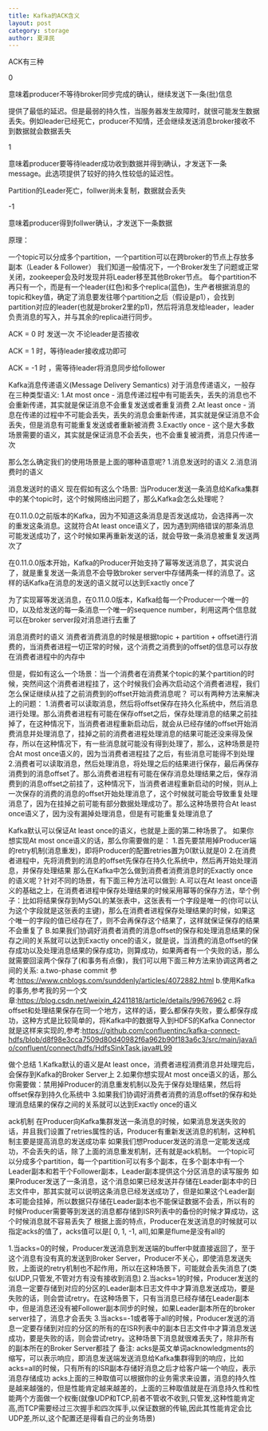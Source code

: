 ```yaml
---
title: Kafka的ACK含义 
layout: post
category: storage
author: 夏泽民
---
```

ACK有三种

0 

意味着producer不等待broker同步完成的确认，继续发送下一条(批)信息

提供了最低的延迟。但是最弱的持久性，当服务器发生故障时，就很可能发生数据丢失。例如leader已经死亡，producer不知情，还会继续发送消息broker接收不到数据就会数据丢失

1

意味着producer要等待leader成功收到数据并得到确认，才发送下一条message。此选项提供了较好的持久性较低的延迟性。

Partition的Leader死亡，follwer尚未复制，数据就会丢失

-1

意味着producer得到follwer确认，才发送下一条数据
<!-- more -->
原理：

一个topic可以分成多个partition，一个partition可以在跨broker的节点上存放多副本（Leader & Follower）
我们知道一般情况下，一个Broker发生了问题或正常关闭，zookeeper会及时发现并将Leader移至其他Broker节点。
每个partition不再只有一个，而是有一个leader(红色)和多个replica(蓝色)，生产者根据消息的topic和key值，确定了消息要发往哪个partition之后（假设是p1），会找到partition对应的leader(也就是broker2里的p1)，然后将消息发给leader，leader负责消息的写入，并与其余的replica进行同步。

ACK = 0 时 发送一次 不论leader是否接收

ACK = 1 时，等待leader接收成功即可

ACK = -1 时 ，需等待leader将消息同步给follower 

Kafka消息传递语义(Message Delivery Semantics)
对于消息传递语义，一般存在三种类型语义:
1.At most once - 消息传递过程中有可能丢失，丢失的消息也不会重新传递，其实就是保证消息不会重复发送或者重复消费
2.At least once - 消息在传递的过程中不可能会丢失，丢失的消息会重新传递，其实就是保证消息不会丢失，但是消息有可能重复发送或者重新被消费
3.Exactly once - 这个是大多数场景需要的语义，其实就是保证消息不会丢失，也不会重复被消费，消息只传递一次

那么怎么确定我们的使用场景是上面的哪种语意呢?
1.消息发送时的语义
2.消息消费时的语义

消息发送时的语义
现在假如有这么个场景:
当Producer发送一条消息给Kafka集群中的某个topic时，这个时候网络出问题了，那么Kafka会怎么处理呢？

在0.11.0.0之前版本的Kafka，因为不知道这条消息是否发送成功，会选择再一次的重发这条消息。这就符合At least once语义了，因为遇到网络错误的那条消息可能发送成功了，这个时候如果再重新发送的话，就会导致一条消息被重复发送两次了

在0.11.0.0版本开始，Kafka的Producer开始支持了幂等发送消息了，其实说白了，就是重复发送一条消息不会导致broker server中存储两条一样的消息了。这样的话Kafka在消息的发送的语义就可以达到Exactly once了

为了实现幂等发送消息，在0.11.0.0版本，Kafka给每一个Producer一个唯一的ID，以及给发送的每一条消息一个唯一的sequence number，利用这两个信息就可以在broker server段对消息进行去重了

消息消费时的语义
消费者消费消息的时候是根据topic + partition + offset进行消费的，当消费者进程一切正常的时候，这个消费之消费到的offset的信息可以存放在消费者进程中的内存中

但是，假如有这么一个场景：当一个消费者在消费某个topic的某个partition的时候，突然间这个消费者进程挂了，这个时候我们会再次启动这个消费者进程，我们怎么保证继续从挂了之前消费到的offset开始消费消息呢？
可以有两种方法来解决上的问题：
1.消费者可以读取消息，然后将offset保存在持久化系统中，然后消息进行处理。那么消费者进程有可能在保存offset之后，保存处理消息的结果之前挂掉了，在这种情况下，当消费者进程重新启动后，就会从已经存储的offset开始消费消息并处理消息了，挂掉之前的消费者进程处理消息的结果可能还没来得及保存，所以在这种情况下，有一些消息就可能没有得到处理了，那么，这种场景是符合At most once语义的，因为当消费者进程挂了之后，有些消息可能得不到处理
2.消费者可以读取消息，然后处理消息，将处理之后的结果进行保存，最后再保存消费到的消息offset了。那么消费者进程有可能在保存消息处理结果之后，保存消费到的消息offset之前挂了，这种情况下，当消费者进程重新启动的时候，则从上一次保存的消费的消息的offset开始处理消息了，这个时候就可能会导致重复处理消息了，因为在挂掉之前可能有部分数据处理成功了。那么这种场景符合At least once语义了，因为没有漏掉处理消息，但是有可能重复处理消息了

Kafka默认可以保证At least once的语义，也就是上面的第二种场景了。
如果你想实现At most once语义的话，那么你需要做的是：
1.首先要禁用掉Producer端的retry机制(消息重发)，即将Producer的配置retries置为0(默认就是0)
2.在消费者进程中，先将消费到的消息的offset先保存在持久化系统中，然后再开始处理消息，并保存处理结果
那么在Kafka中怎么做到消费者消费消息时的Exactly once的语义呢？针对不同的场景，有下面三种方法可以做到:
A.可以在At least once语义的基础之上，在消费者进程中保存处理结果的时候采用幂等的保存方法，举个例子：比如将结果保存到MySQL的某张表中，这张表有一个字段是唯一的(你可以认为这个字段就是这张表的主键)，那么在消费者进程保存处理结果的时候，如果这个唯一的字段的值已经存在了，则不会再保存这个结果了，这样就保证保存的结果不会重复了
B.如果我们协调好消费者消费的消息offset的保存和处理消息结果的保存之间的关系就可以达到Exactly once的语义，就是说，当消费的消息offset的保存成功以及处理消息结果的保存成功，则算成功，如果两者有一个失败的话，那么就需要回滚两个保存了(和事务有点像)，我们可以用下面三种方法来协调这两者之间的关系:
a.two-phase commit 参考:https://www.cnblogs.com/sunddenly/articles/4072882.html
b.使用Kafka的事务,参考我的另一个文章:https://blog.csdn.net/weixin_42411818/article/details/99676962
c.将offset和处理结果保存在同一个地方，这样的话，要么都保存失败，要么都保存成功，这种方式是比较简单的，将Kafka中的数据导入到HDFS的Kafka Connector就是这样来实现的,参考:https://github.com/confluentinc/kafka-connect-hdfs/blob/d8f98e3cca7509d80d40982f6a962b90f183a6c3/src/main/java/io/confluent/connect/hdfs/HdfsSinkTask.java#L99

做个总结
1.Kafka默认的语义是At least once，消费者进程消费消息并处理完后，会保存到Kafka的Broker Server上
2.如果你想实现At most once语义的话，那么你需要做：禁用掉Producer的消息重发机制以及先于保存处理结果，然后将offset保存到持久化系统中
3.如果我们协调好消费者消费的消息offset的保存和处理消息结果的保存之间的关系就可以达到Exactly once的语义

ack机制
在Producer向Kafka集群发送一条消息的时候，如果消息发送失败的话，并且我们设置了retries属性的话，Producer有重新发送消息的机制，这种机制主要是提高消息的发送成功率
如果我们想Producer发送的消息一定能发送成功，不会丢失的话，除了上面的消息重发机制，还有就是ack机制。
一个topic可以分成多个partition，每一个partition可以有多个副本，在多个副本中有一个Leader副本和若干个Follower副本，Leader副本提供这个分区消息的读写服务
如果Producer发送了一条消息，这个消息如果已经发送并存储在Leader副本中的日志文件中，那其实就可以说明这条消息已经发送成功了，但是如果这个Leader副本可能会挂掉，所以数据只存储在Leader副本也不能保证数据不会丢，所以有的时候Producer需要等到发送的消息都存储到ISR列表中的备份的时候才算成功，这个时候消息就不容易丢失了
根据上面的特点，Producer在发送消息的时候就可以指定acks的值了，acks值可以是[ 0, 1, -1, all],如果是flume是没有all的

1.当acks=0的时候，Producer发送消息到发送端的buffer中就直接返回了，至于这个消息有没有真的发送到Broker Server，Producer不关心，即使消息发送失败，上面说的retry机制也不起作用，所以在这种场景下，可能就会丢失消息了(类似UDP,只管发,不管对方有没有接收到消息)
2.当acks=1的时候，Producer发送的消息一定要存储到对应的分区的Leader副本日志文件中才算消息发送成功，要是失败的话，则会尝试retry。在这种场景下，只有当消息已经存储在Leader副本中，但是消息还没有被Follower副本同步的时候，如果Leader副本所在的broker server挂了，消息才会丢失
3.当acks=-1或者等于all的时候，Producer发送的消息一定要存储到对应的分区的所有的在ISR列表中的副本日志文件中才算消息发送成功，要是失败的话，则会尝试retry。这种场景下消息就很难丢失了，除非所有的副本所在的Broker Server都挂了
备注:
acks是英文单词acknowledgments的缩写，可以表示响应，即消息发送端发送消息给Kafka集群得到的响应，比如acks=all的时候，只有所有的ISR副本存储好消息之后才给客户端一个响应，表示消息存储成功
acks上面的三种取值可以根据你的业务需求来设置，消息的持久性是越来越强的，但是性能肯定越来越差的，上面的三种取值就是在消息持久性和性能两个方面做一个权衡(就像UDP和TCP,前者不管收不收到,只管发,这种性能肯定高,而TCP需要经过三次握手和四次挥手,以保证数据的传输,因此其性能肯定会比UDP差,所以,这个配置还是得看自己的业务场景)
